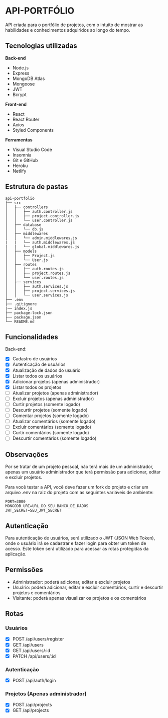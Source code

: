 # API-PORTFÓLIO
API criada para o portfólio de projetos, com o intuito de mostrar as habilidades e conhecimentos adquiridos ao longo do tempo.

## Tecnologias utilizadas

**Back-end**
- Node.js
- Express
- MongoDB Atlas
- Mongoose
- JWT
- Bcrypt

**Front-end**
- React
- React Router
- Axios
- Styled Components

**Ferramentas**
- Visual Studio Code
- Insomnia
- Git e GitHub
- Heroku
- Netlify

## Estrutura de pastas

```
api-portfolio
├── src
│   ├── controllers
│   │   ├── auth.controller.js
│   │   ├── project.controller.js
│   │   └── user.controller.js
│   ├── database
│   │   └── db.js
│   ├── middlewares
│   │   └── admin.middlewares.js
|   |   └── auth.middlewares.js
|   |   └── global.middlewares.js
│   ├── models
│   │   ├── Project.js
│   │   └── User.js
│   ├── routes
│   │   ├── auth.routes.js
│   │   ├── project.routes.js
│   │   └── user.routes.js
│   ├── services
│   │   ├── auth.services.js
│   │   ├── project.services.js
│   │   └── user.services.js
├── .env
├── .gitignore
|── index.js
├── package-lock.json
├── package.json
└── README.md
```

## Funcionalidades

Back-end:
- [x] Cadastro de usuários
- [x] Autenticação de usuários
- [x] Atualização de dados do usuário
- [x] Listar todos os usuários
- [x] Adicionar projetos (apenas administrador)
- [x] Listar todos os projetos
- [ ] Atualizar projetos (apenas administrador)
- [ ] Excluir projetos (apenas administrador)
- [ ] Curtir projetos (somente logado)
- [ ] Descurtir projetos (somente logado)
- [ ] Comentar projetos (somente logado)
- [ ] Atualizar comentários (somente logado)
- [ ] Excluir comentários (somente logado)
- [ ] Curtir comentários (somente logado)
- [ ] Descurtir comentários (somente logado)

## Observações

Por se tratar de um projeto pessoal, não terá mais de um administrador, apenas um usuário administrador que terá permissão para adicionar, editar e excluir projetos.

Para você testar a API, você deve fazer um fork do projeto e criar um arquivo .env na raiz do projeto com as seguintes variáveis de ambiente:

```
PORT=3000
MONGODB_URI=URL_DO_SEU_BANCO_DE_DADOS
JWT_SECRET=SEU_JWT_SECRET
```

## Autenticação

Para autenticação de usuários, será utilizado o JWT (JSON Web Token), onde o usuário irá se cadastrar e fazer login para obter um token de acesso. Este token será utilizado para acessar as rotas protegidas da aplicação.

## Permissões

- Administrador: poderá adicionar, editar e excluir projetos
- Usuário: poderá adicionar, editar e excluir comentários, curtir e descurtir projetos e comentários
- Visitante: poderá apenas visualizar os projetos e os comentários

## Rotas

### Usuários

- [x] POST /api/users/register
- [x] GET /api/users
- [x] GET /api/users/:id
- [x] PATCH /api/users/:id

### Autenticação

- [x] POST /api/auth/login

### Projetos (Apenas administrador)

- [x] POST /api/projects
- [x] GET /api/projects